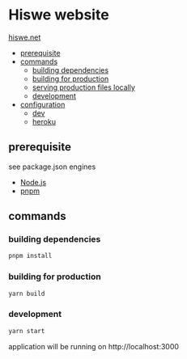 # Hiswe website

[hiswe.net](http://hiswe.net)

<!-- START doctoc generated TOC please keep comment here to allow auto update -->
<!-- DON'T EDIT THIS SECTION, INSTEAD RE-RUN doctoc TO UPDATE -->

- [prerequisite](#prerequisite)
- [commands](#commands)
  - [building dependencies](#building-dependencies)
  - [building for production](#building-for-production)
  - [serving production files locally](#serving-production-files-locally)
  - [development](#development)
- [configuration](#configuration)
  - [dev](#dev)
  - [heroku](#heroku)

<!-- END doctoc generated TOC please keep comment here to allow auto update -->

## prerequisite

see package.json engines

- [Node.js](https://nodejs.org/en/)
- [pnpm](https://pnpm.io/) 

## commands

### building dependencies

```sh
pnpm install
```

### building for production

```sh
yarn build
```


### development

```sh
yarn start
```

application will be running on http://localhost:3000
